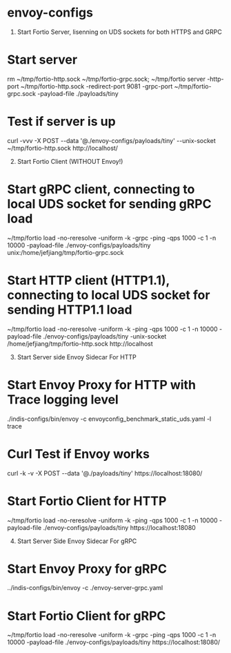 # envoy-configs

1. Start Fortio Server, lisenning on UDS sockets for both HTTPS and GRPC
# Start server
rm ~/tmp/fortio-http.sock ~/tmp/fortio-grpc.sock; ~/tmp/fortio server -http-port ~/tmp/fortio-http.sock -redirect-port 9081 -grpc-port ~/tmp/fortio-grpc.sock -payload-file ./payloads/tiny
# Test if server is up
curl -vvv -X POST --data '@./envoy-configs/payloads/tiny' --unix-socket ~/tmp/fortio-http.sock http://localhost/

2. Start Fortio Client (WITHOUT Envoy!)
# Start gRPC client, connecting to local UDS socket for sending gRPC load
~/tmp/fortio load -no-reresolve -uniform -k -grpc -ping -qps 1000 -c 1 -n 10000 -payload-file ./envoy-configs/payloads/tiny  unix:/home/jefjiang/tmp/fortio-grpc.sock 
# Start HTTP client (HTTP1.1), connecting to local UDS socket for sending HTTP1.1 load
~/tmp/fortio load -no-reresolve -uniform -k -ping -qps 1000 -c 1 -n 10000 -payload-file ./envoy-configs/payloads/tiny -unix-socket /home/jefjiang/tmp/fortio-http.sock http://localhost

3. Start Server side Envoy Sidecar For HTTP
# Start Envoy Proxy for HTTP with Trace logging level
./indis-configs/bin/envoy -c envoyconfig_benchmark_static_uds.yaml -l trace

# Curl Test if Envoy works
curl -k -v -X POST --data '@./payloads/tiny' https://localhost:18080/

# Start Fortio Client for HTTP
~/tmp/fortio load -no-reresolve -uniform -k -ping -qps 1000 -c 1 -n 10000 -payload-file ./envoy-configs/payloads/tiny https://localhost:18080

4. Start Server Side Envoy Sidecar For gRPC
# Start Envoy Proxy for gRPC
../indis-configs/bin/envoy -c ./envoy-server-grpc.yaml

# Start Fortio Client for gRPC
~/tmp/fortio load -no-reresolve -uniform -k -grpc -ping -qps 1000 -c 1 -n 10000 -payload-file ./envoy-configs/payloads/tiny  https://localhost:18080/



